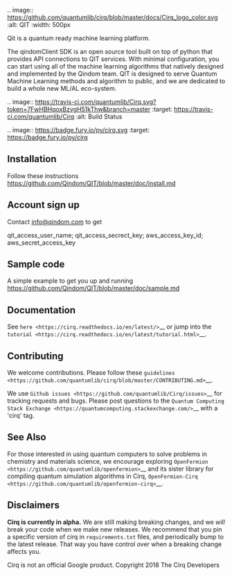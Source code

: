 .. image:: https://github.com/quantumlib/cirq/blob/master/docs/Cirq_logo_color.svg
  :alt: QIT
  :width: 500px

Qit is a quantum ready machine learning platform.

The qindomClient SDK is an open source tool built on top of python that provides API connections to QIT services. With minimal configuration, you can start using all of the machine learning algorithms that natively designed and implemented by the Qindom team. QIT is designed to serve Quantum Machine Learning methods and algorithm to public, and we are dedicated to build a whole new ML/AL eco-system.

.. image:: https://travis-ci.com/quantumlib/Cirq.svg?token=7FwHBHqoxBzvgH51kThw&branch=master
  :target: https://travis-ci.com/quantumlib/Cirq
  :alt: Build Status

.. image:: https://badge.fury.io/py/cirq.svg
    :target: https://badge.fury.io/py/cirq

Installation
------------

Follow these instructions
https://github.com/Qindom/QIT/blob/master/doc/install.md

Account sign up
------------

Contact info@qindom.com to get 

qit_access_user_name;  qit_access_secrect_key;  aws_access_key_id;  aws_secret_access_key

Sample code
-----------

A simple example to get you up and running
https://github.com/Qindom/QIT/blob/master/doc/sample.md

Documentation
-------------

See
`here <https://cirq.readthedocs.io/en/latest/>`__
or jump into the
`tutorial <https://cirq.readthedocs.io/en/latest/tutorial.html>`__.

Contributing
------------

We welcome contributions. Please follow these
`guidelines <https://github.com/quantumlib/cirq/blob/master/CONTRIBUTING.md>`__.

We use
`Github issues <https://github.com/quantumlib/Cirq/issues>`__
for tracking requests and bugs. Please post questions to the
`Quantum Computing Stack Exchange <https://quantumcomputing.stackexchange.com/>`__ with a 'cirq' tag.

See Also
--------

For those interested in using quantum computers to solve problems in
chemistry and materials science, we encourage exploring
`OpenFermion <https://github.com/quantumlib/openfermion>`__ and
its sister library for compiling quantum simulation algorithms in Cirq,
`OpenFermion-Cirq <https://github.com/quantumlib/openfermion-cirq>`__.

Disclaimers
----------
**Cirq is currently in alpha.** We are still making breaking changes, and we *will* break your code when we make new releases. We recommend that you pin a specific version of cirq in `requirements.txt` files, and periodically bump to the latest release. That way you have control over when a breaking change affects you.

Cirq is not an official Google product. Copyright 2018 The Cirq Developers
